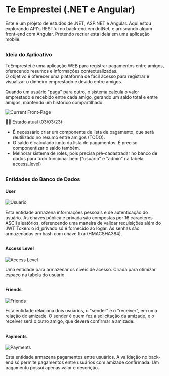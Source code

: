 # Te Emprestei (.NET e Angular)
Este é um projeto de estudos de .NET, ASP.NET e Angular. Aqui estou explorando API's RESTful no back-end em dotNet, e arriscando algum front-end com Angular. Pretendo recriar esta ideia em uma aplicação mobile.

##

### Ideia do Aplicativo
TeEmprestei é uma aplicação WEB para registrar pagamentos entre amigos, oferecendo resumos e informações contextualizadas.<br>
O objetivo é oferecer uma plataforma de fácil acesso para registrar e visualizar o dinheiro emprestado e devido entre amigos.

Quando um usuário "paga" para outro, o sistema calcula o valor emprestado e recebido entre cada amigo, gerando um saldo total e entre amigos, mantendo um histórico compartilhado.

![Current Front-Page](https://cdn.discordapp.com/attachments/1072630091529601106/1081319771976515666/image.png)

👷‍♂️ Estado atual (03/03/23):

- É necessário criar um componente de lista de pagamento, que será reutilizado no resumo entre amigos (TODO).
- O saldo é calculado junto da lista de pagamentos. É preciso componentizar o saldo também.
- Melhorar sistema de roles, pois precisa pré-cadastradar no banco de dados para tudo funcionar bem ("usuario" e "admin" na tabela access_level)

##

### Entidades do Banco de Dados

#### User
![Usuario](https://cdn.discordapp.com/attachments/1072630091529601106/1081633168781754518/image.png)

Esta entidade armazena informações pessoais e de autenticação do usuário. As chaves pública e privada são compostas por 16 caracteres ASCII aleatórios, oferencendo uma maneira de validar requisições além do JWT Token: o id_privado só é fornecido ao logar. As senhas são armazenadas em hash com chave fixa (HMACSHA384).

##

#### Access Level
![Access Level](https://cdn.discordapp.com/attachments/1072630091529601106/1079855234173632622/Access_Level.png)

Uma entidade para armazenar os níveis de acesso. Criada para otimizar espaço na tabela do usuário.

##

#### Friends
![Friends](https://cdn.discordapp.com/attachments/1072630091529601106/1079855234479837235/Friend.png)

Esta entidade relaciona dois usuários, o "sender" e o "receiver", em uma relação de amizade. O sender é quem fez a solicitação da amizade, e o receiver será o outro amigo, que deverá confirmar a amizade.

##

#### Payments
![Payments](https://cdn.discordapp.com/attachments/1072630091529601106/1079855234681143408/Payment.png)

Esta entidade armazena pagamentos entre usuários. A validação no back-end só permite pagamentos entre usuários com amizade confirmada. Um pagamento possui apenas valor e descrição.
